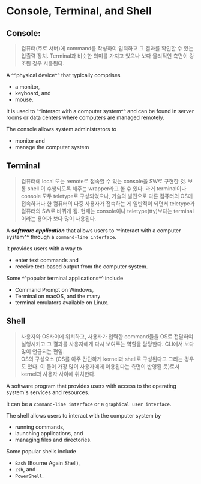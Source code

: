 # Console, Terminal, and Shell


## Console: 

> 컴퓨터(주로 서버)에 command를 작성하여 입력하고 그 결과를 확인할 수 있는 입출력 장치. Terminal과 비슷한 의미를 가지고 있으나 보다 물리적인 측면이 강조된 경우 사용된다.

A ^^physical device^^ that typically comprises 

* a monitor, 
* keyboard, and 
* mouse. 

It is used to ^^interact with a computer system^^ and can be found in server rooms or data centers where computers are managed remotely. 

The console allows system administrators to 

* monitor and 
* manage the computer system 

## Terminal

> 컴퓨터에 local 또는 remote로 접속할 수 있는 console을 SW로 구현한 것. 보통 shell 이 수행되도록 해주는 wrapper라고 볼 수 있다. 과거 terminal이나 console 모두 teletype로 구성되었으나, 기술의 발전으로 다른 컴퓨터의 OS에 접속하거나 한 컴퓨터의 다중 사용자가 접속하는 게 일반적이 되면서 teletype가 컴퓨터의 SW로 바뀌게 됨. 현재는 console이나 teletype(tty)보다는 terminal이라는 용어가 보다 많이 사용된다. 

A ***software application*** that allows users to ^^interact with a computer system^^ through a `command-line interface`. 

It provides users with a way to 

* enter text commands and 
* receive text-based output from the computer system. 

Some ^^popular terminal applications^^ include 

* Command Prompt on Windows, 
* Terminal on macOS, and the many 
* terminal emulators available on Linux.

## Shell

> 사용자와 OS사이에 위치하고, 사용자가 입력한 command들을 OS로 전달하여 실행시키고 그 결과를 사용자에게 다시 보여주는 역할을 담당한다. CLI에서 보다 많이 언급되는 편임.  
> OS의 구성요소 (OS를 아주 간단하게 kernel과 shell로 구성된다고 그리는 경우도 있다. 이 둘이 가장 많이 사용자에게 이용된다는 측면이 반영된 듯)로서 kernel과 사용자 사이에 위치한다.

 A software program that provides users with access to the operating system's services and resources. 
 
 It can be a `command-line interface` or a `graphical user interface`. 
 
 The shell allows users to interact with the computer system by 
 
 * running commands, 
 * launching applications, and 
 * managing files and directories. 
 
 Some popular shells include 
 
 * `Bash` (Bourne Again Shell), 
 * `Zsh`, and 
 * `PowerShell`.